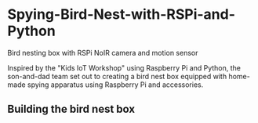 # Spying-Bird-Nest-with-RSPi-and-Python
Bird nesting box with RSPi NoIR camera and motion sensor

Inspired by the "Kids IoT Workshop" using Raspberry Pi and Python, the son-and-dad team set out to creating a bird nest box equipped with home-made spying apparatus using Raspberry Pi and accessories.

## Building the bird nest box
